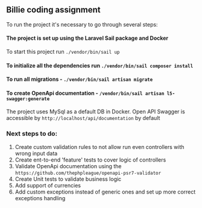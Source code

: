 ## Billie coding assignment

To run the project it's necessary to go through several steps:

#### The project is set up using the Laravel Sail package and Docker
To start this project run `./vendor/bin/sail up`
#### To initialize all the dependencies run `./vendor/bin/sail composer install`
#### To run all migrations - `./vendor/bin/sail artisan migrate`
#### To create OpenApi documentation - `/vendor/bin/sail artisan l5-swagger:generate`

The project uses MySql as a default DB in Docker.
Open API Swagger is accessible by `http://localhost/api/documentation` by default

### Next steps to do:
1. Create custom validation rules to not allow run even controllers with wrong input data
2. Create ent-to-end 'feature' tests to cover logic of controllers
3. Validate OpenApi documentation using the `https://github.com/thephpleague/openapi-psr7-validator`
4. Create Unit tests to validate business logic
5. Add support of currencies
6. Add custom exceptions instead of generic ones and set up more correct exceptions handling
